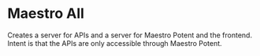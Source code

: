 Maestro All
========

Creates a server for APIs and a server for Maestro Potent and the frontend. Intent is that the APIs are only accessible through Maestro Potent. 
